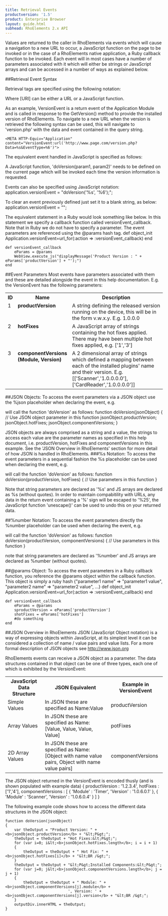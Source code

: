 ```yaml
---
title: Retrieval Events
productversion: '1.5'
product: Enterprise Browser
layout: guide.html
subhead: RhoElements 2.x API
---
```

Values are returned to the caller in RhoElements via events which will cause a navigation to a new URL to occur, a JavaScript function on the page to be invoked or in the case of a RhoElements native application, a Ruby callback function to be invoked.  Each event will in most cases have a number of parameters associated with it which will either be strings or JavaScript arrays and can be accessed in a number of ways as explained below.

##Retrieval Event Syntax

Retrieval tags are specified using the following notation:</p>
	<META HTTP-Equiv="[Module]" content="[RetrievalTag]:url('[URI]')">
Where [URI] can be either a URL or a JavaScript function.</p>

As an example, VersionEvent is a return event of the Application Module and is called in response to the GetVersion() method to provide the installed version of RhoElements.  To navigate to a new URL when the version is retrieved the following syntax can be used, this will navigate to 'version.php' with the data and event contained in the query string.

	<META HTTP-Equiv="Application" content="VersionEvent:url('http://www.page.com/version.php?Data=%s&EventType=%6')">

The equivalent event handled in JavaScript is specified as follows: 
	<META HTTP-Equiv="Application" content="VersionEvent:url('JavaScript:doVersion('%s', '%6');')">

A JavaScript function, 'doVersion(param1, param2)' needs to be defined on the current page which will be invoked each time the version information is requested.  

Events can also be specified using JavaScript notation:
	application.versionEvent = "doVersion('%s', '%6');";

To clear an event previously defined just set it to a blank string, as below:
	application.versionEvent = "";

The equivalent statement in a Ruby would look something like below. In this statement we specify a callback function called versionEvent_callback. Note that in Ruby we do not have to specify a parameter. The event parameters are referenced using the @params hash tag.
	def object_init
		Application.versionEvent=url_for(:action => :versionEvent_callback)
	end
	
	def versionEvent_callback
		eParams = @params
		WebView.execute_js("displayMessage('Product Version : " + eParams['productVersion'] + "');")
	end
	
	
##Event Parameters
Most events have parameters associated with them and these are detailed alongside the event in this help documentation.  E.g. the VersionEvent has the following parameters:
<table class="re-table">
<col width="3%">
<col width="20%">
<col width="77%">
<tr>
<th class="syntaxHeadings">ID</th>
<th class="syntaxHeadings">Name</th>
<th class="syntaxHeadings">Description</th>
</tr>
<tr>
<td class="syntaxCells evenRow" valign="top">1</td>
<td class="syntaxCells evenRow" valign="top"><b>productVersion</b></td>
<td class="syntaxCells evenRow" style="text-align:left;">A string defining the released version running on the device, this will be in the form v.w.x.y.  E.g. 1.0.0.0</td>
</tr>
<tr>
<td class="syntaxCells" valign="top">2</td>
<td class="syntaxCells" valign="top"><b>hotFixes</b></td>
<td class="syntaxCells" style="text-align:left;">A JavaScript array of strings containing the hot fixes applied.  There may have been multiple hot fixes applied, e.g. ['1','3']</td>
</tr>
<tr>
<td class="syntaxCells evenRow" valign="top">3</td>
<td class="syntaxCells evenRow" valign="top"><b>componentVersions (Module, Version)</b></td>
<td class="syntaxCells evenRow" style="text-align:left;">A 2 dimensional array of strings which defined a mapping between each of the installed plugins' name and their version.  E.g. [['Scanner','1.0.0.0.0'],['CardReader','1.0.0.0.0']]</td>
</tr>
</table>

##JSON Objects:
To access the event parameters via a JSON object use the %json placeholder when declaring the event, e.g.
	<META HTTP-Equiv="Application" content="VersionEvent:url('JavaScript:doVersion(%json);')">

will call the function 'doVersion' as follows:
	function doVersion(jsonObject)
	{
		//  Use JSON object parameter in this function
		jsonObject.productVersion;
		jsonObject.hotFixes;
		jsonObject.componentVersions;
	}

JSON objects are always comprised as a string and a value, the strings to access each value are the parameter names as specified in this help document, i.e. productVersion, hotFixes and componentVersions in this example.  See the 'JSON Overview in RhoElements' section for more detail of how JSON is handled in RhoElements.
###%s Notation:
To access the event parameters in a sequential fashion the %s placeholder can be used when declaring the event, e.g.
	<META HTTP-Equiv="Application" content="VersionEvent:url('JavaScript:doVersion('%s', %s);')">

will call the function 'doVersion' as follows:
	function doVersion(productVersion, hotFixes)
	{
		//  Use parameters in this function
	}

Note that string parameters are declared as '%s' and JS arrays are declared as %s (without quotes).  In order to maintain compabitility with URLs, any data in the return event containing a '%' sign will be escaped to '%25', the JavaScript function 'unescape()' can be used to undo this on your returned data.

##%number Notation:
To access the event parameters directly the %number placeholder can be used when declaring the event, e.g.
	<META HTTP-Equiv="Application" content="VersionEvent:url('JavaScript:doVersion('%1', %3);')">

will call the function 'doVersion' as follows:
	function doVersion(productVersion, componentVersions)
	{
		//  Use parameters in this function
	}

note that string parameters are declared as '%number' and JS arrays are declared as %number (without quotes).

##@params Object:
To access the event parameters in a Ruby callback function, you reference the @params object within the callback function. This object is simply a ruby hash {"parameter1 name" => "parameter1 value", "parameter2 name" => "parameter2 value", ...}
	def object_init
		Application.versionEvent=url_for(:action => :versionEvent_callback)
	end
	
	def versionEvent_callback
		eParams = @params
		sproductVersion = eParams['productVersion']
		shotFixes = eParams['hotFixes']
		#do something
	end


##JSON Overview in RhoElements
JSON (JavaScript Object notation) is a way of expressing objects within JavaScript, at its simplest level it can be considered a collection of name / value pairs and value lists.  For a more formal description of JSON objects see <a href="http://www.json.org">http://www.json.org</a>

RhoElements events can receive a JSON object as a parameter.  The data structures contained in that object can be one of three types, each one of which is exhibited by the VersionEvent:
<table class="re-table">
<tr><th class="syntaxHeadings">JavaScript Data Structure</th><th class="syntaxHeadings">JSON Equivalent</th><th class="syntaxHeadings">Example in VersionEvent</th></tr>
<tr><td class="syntaxCells">Simple Values</td><td class="syntaxCells">In JSON these are specified as Name:Value</td><td class="syntaxCells">productVersion</td></tr>
<tr><td class="syntaxCells evenRow">Array Values</td><td class="syntaxCells evenRow">In JSON these are specified as Name:[Value, Value, Value, Value]</td><td class="syntaxCells evenRow">potFixes</td></tr>
<tr><td class="syntaxCells">2D Array Values</td><td class="syntaxCells">In JSON these are specified as Name:[Object with name value pairs, Object with name value pairs]</td><td class="syntaxCells">componentVersions</td></tr>
</table>

The JSON object returned in the VersionEvent is encoded thusly (and is shown populated with example data)
	{
	  productVersion    :  '1.2.3.4',
	  hotFixes      :  ['1','4'],
	  componentVersions  :  [
					{
					  'Module'  :  'Timer',
					  'Version'  :  '1.0.6.0.1'
					},
					{
					  'Module'  :  'Scanner',
					  'Version'  :  '1.0.6.0.4'
					}
				  ]
	}

The following example code shows how to access the different data structures in the JSON object:

	function doVersion(jsonObject)
	{
		var theOutput = "Product Version: " + <b>jsonObject.productVersion</b> + "&lt;P&gt;";
		theOutput = theOutput + "Hot Fixes:&lt;P&gt;";
		for (var i=0; i&lt;<b>jsonObject.hotFixes.length</b>; i = i + 1)
		{
			theOutput = theOutput + " Hot Fix: " + <b>jsonObject.hotFixes[i]</b> + "&lt;BR /&gt;";
		}
		theOutput = theOutput + "&lt;P&gt;Installed Components:&lt;P&gt;";
		for (var j=0; j&lt;<b>jsonObject.componentVersions.length</b>; j = j + 1)
		{
			theOutput = theOutput + " Module: " + <b>jsonObject.componentVersions[j].module</b> + 
								', Version: ' + <b>jsonObject.componentVersions[j].version</b> + "&lt;BR /&gt;";
		}
		outputDiv.innerHTML = theOutput;
	}



